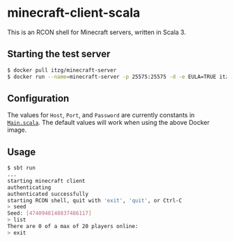 # minecraft-client-scala

This is an RCON shell for Minecraft servers, written in Scala 3.

## Starting the test server

```bash
$ docker pull itzg/minecraft-server
$ docker run --name=minecraft-server -p 25575:25575 -d -e EULA=TRUE itzg/minecraft-server
```

## Configuration

The values for `Host`, `Port`, and `Password` are currently constants in [`Main.scala`](src/main/scala/Main.scala). The
default values will work when using the above Docker image.

## Usage

```bash
$ sbt run
...
starting minecraft client
authenticating
authenticated successfully
starting RCON shell, quit with 'exit', 'quit', or Ctrl-C
> seed
Seed: [4740948148837486117]
> list
There are 0 of a max of 20 players online:
> exit
```